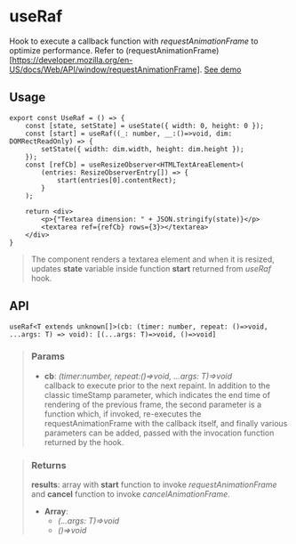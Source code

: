 # useRaf
Hook to execute a callback function with _requestAnimationFrame_ to optimize performance. Refer to (requestAnimationFrame)[https://developer.mozilla.org/en-US/docs/Web/API/window/requestAnimationFrame]. [See demo](https://react-tools.ndria.dev/#/hooks/api-dom/useRaf)

## Usage

```tsx
export const UseRaf = () => {
	const [state, setState] = useState({ width: 0, height: 0 });
	const [start] = useRaf((_: number, __:()=>void, dim: DOMRectReadOnly) => {
		setState({ width: dim.width, height: dim.height });
	});
	const [refCb] = useResizeObserver<HTMLTextAreaElement>(
		(entries: ResizeObserverEntry[]) => {
			start(entries[0].contentRect);
		}
	);

	return <div>
		<p>{"Textarea dimension: " + JSON.stringify(state)}</p>
		<textarea ref={refCb} rows={3}></textarea>
	</div>
}
```

> The component renders a textarea element and when it is resized, updates __state__ variable inside function __start__ returned from _useRaf_ hook.


## API

```tsx
useRaf<T extends unknown[]>(cb: (timer: number, repeat: ()=>void, ...args: T) => void): [(...args: T)=>void, ()=>void]
```


> ### Params
>
> - __cb__: _(timer:number, repeat:()=>void, ...args: T)=>void_  
 callback to execute prior to the next repaint. In addition to the classic timeStamp parameter, which indicates the end time of rendering of the previous frame, the second parameter is a function which, if invoked, re-executes the requestAnimationFrame with the callback itself, and finally various parameters can be added, passed with the invocation function returned by the hook.
>



> ### Returns
>
> __results__: array with __start__ function to invoke _requestAnimationFrame_ and __cancel__ function to invoke _cancelAnimationFrame_.
> - __Array__:  
>     - _(...args: T)=>void_  
>     - _()=>void_  
>
